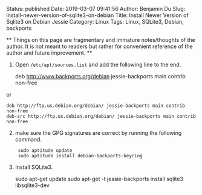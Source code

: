 Status: published
Date: 2019-03-07 09:41:56
Author: Benjamin Du
Slug: install-newer-version-of-sqlite3-on-debian
Title: Install Newer Version of Sqlite3 on Debian Jessie
Category: Linux
Tags: Linux, SQLite3, Debian, backports

**
Things on this page are fragmentary and immature notes/thoughts of the author.
It is not meant to readers but rather for convenient reference of the author and future improvement.
**

1. Open `/etc/apt/sources.list` and add the following line to the end.

    deb http://www.backports.org/debian jessie-backports main contrib non-free

or

    deb http://ftp.us.debian.org/debian/ jessie-backports main contrib non-free
    deb-src http://ftp.us.debian.org/debian/ jessie-backports main contrib non-free

2. make sure the GPG signatures are correct by running the following command.

        sudo aptitude update
        sudo aptitude install debian-backports-keyring

3. Install SQLite3.

    sudo apt-get update
    sudo apt-get -t jessie-backports install sqlite3 libsqlite3-dev